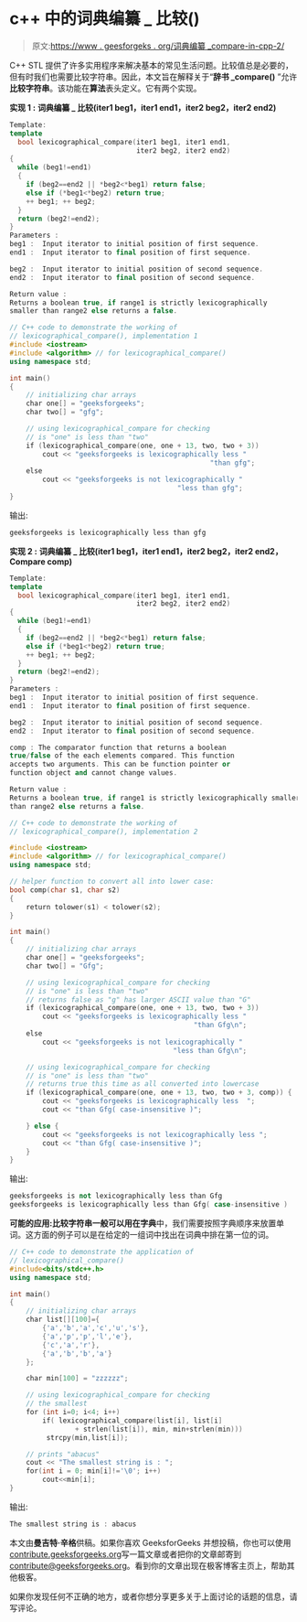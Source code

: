 # c++ 中的词典编纂 _ 比较()

> 原文:[https://www . geesforgeks . org/词典编纂 _compare-in-cpp-2/](https://www.geeksforgeeks.org/lexicographical_compare-in-cpp-2/)

C++ STL 提供了许多实用程序来解决基本的常见生活问题。比较值总是必要的，但有时我们也需要比较字符串。因此，本文旨在解释关于“**辞书 _compare()** ”允许**比较字符串**。该功能在**算法**表头定义。它有两个实现。

**实现 1 :** **词典编纂 _ 比较(iter1 beg1，iter1 end1，iter2 beg2，iter2 end2)**

```cpp
Template:
template 
  bool lexicographical_compare(iter1 beg1, iter1 end1, 
                               iter2 beg2, iter2 end2)
{
  while (beg1!=end1)
  {
    if (beg2==end2 || *beg2<*beg1) return false;
    else if (*beg1<*beg2) return true;
    ++ beg1; ++ beg2;
  }
  return (beg2!=end2);
}
Parameters : 
beg1 :  Input iterator to initial position of first sequence.
end1 :  Input iterator to final position of first sequence.

beg2 :  Input iterator to initial position of second sequence.
end2 :  Input iterator to final position of second sequence.

Return value : 
Returns a boolean true, if range1 is strictly lexicographically 
smaller than range2 else returns a false.

```

```cpp
// C++ code to demonstrate the working of
// lexicographical_compare(), implementation 1
#include <iostream>
#include <algorithm> // for lexicographical_compare()
using namespace std;

int main()
{
    // initializing char arrays
    char one[] = "geeksforgeeks";
    char two[] = "gfg";

    // using lexicographical_compare for checking
    // is "one" is less than "two"
    if (lexicographical_compare(one, one + 13, two, two + 3)) 
        cout << "geeksforgeeks is lexicographically less "
                                                 "than gfg";
    else 
        cout << "geeksforgeeks is not lexicographically "
                                         "less than gfg";    
}
```

输出:

```cpp
geeksforgeeks is lexicographically less than gfg

```

**实现 2 :** **词典编纂 _ 比较(iter1 beg1，iter1 end1，iter2 beg2，iter2 end2，Compare comp)**

```cpp
Template:
template 
  bool lexicographical_compare(iter1 beg1, iter1 end1, 
                               iter2 beg2, iter2 end2)
{
  while (beg1!=end1)
  {
    if (beg2==end2 || *beg2<*beg1) return false;
    else if (*beg1<*beg2) return true;
    ++ beg1; ++ beg2;
  }
  return (beg2!=end2);
}
Parameters : 
beg1 :  Input iterator to initial position of first sequence.
end1 :  Input iterator to final position of first sequence.

beg2 :  Input iterator to initial position of second sequence.
end2 :  Input iterator to final position of second sequence.

comp : The comparator function that returns a boolean
true/false of the each elements compared. This function 
accepts two arguments. This can be function pointer or 
function object and cannot change values.

Return value : 
Returns a boolean true, if range1 is strictly lexicographically smaller 
than range2 else returns a false.

```

```cpp
// C++ code to demonstrate the working of
// lexicographical_compare(), implementation 2

#include <iostream>
#include <algorithm> // for lexicographical_compare()
using namespace std;

// helper function to convert all into lower case:
bool comp(char s1, char s2)
{
    return tolower(s1) < tolower(s2);
}

int main()
{
    // initializing char arrays
    char one[] = "geeksforgeeks";
    char two[] = "Gfg";

    // using lexicographical_compare for checking
    // is "one" is less than "two"
    // returns false as "g" has larger ASCII value than "G"
    if (lexicographical_compare(one, one + 13, two, two + 3)) 
        cout << "geeksforgeeks is lexicographically less "
                                             "than Gfg\n";
    else 
        cout << "geeksforgeeks is not lexicographically "
                                        "less than Gfg\n";

    // using lexicographical_compare for checking
    // is "one" is less than "two"
    // returns true this time as all converted into lowercase
    if (lexicographical_compare(one, one + 13, two, two + 3, comp)) {
        cout << "geeksforgeeks is lexicographically less  ";
        cout << "than Gfg( case-insensitive )";

    } else {
        cout << "geeksforgeeks is not lexicographically less ";
        cout << "than Gfg( case-insensitive )";
    }
}
```

输出:

```cpp
geeksforgeeks is not lexicographically less than Gfg
geeksforgeeks is lexicographically less than Gfg( case-insensitive )

```

**可能的应用:**比较字符串一般可以用在**字典**中，我们需要按照字典顺序来放置单词。这方面的例子可以是在给定的一组词中找出在词典中排在第一位的词。

```cpp
// C++ code to demonstrate the application of 
// lexicographical_compare()
#include<bits/stdc++.h>
using namespace std;

int main()
{
    // initializing char arrays
    char list[][100]={
        {'a','b','a','c','u','s'},
        {'a','p','p','l','e'},
        {'c','a','r'},
        {'a','b','b','a'}
    };

    char min[100] = "zzzzzz";

    // using lexicographical_compare for checking 
    // the smallest
    for (int i=0; i<4; i++)
        if( lexicographical_compare(list[i], list[i]
                + strlen(list[i]), min, min+strlen(min)))       
         strcpy(min,list[i]);

    // prints "abacus"
    cout << "The smallest string is : ";
    for(int i = 0; min[i]!='\0'; i++)    
        cout<<min[i];     
}
```

输出:

```cpp
The smallest string is : abacus

```

本文由**曼吉特·辛格**供稿。如果你喜欢 GeeksforGeeks 并想投稿，你也可以使用[contribute.geeksforgeeks.org](http://www.contribute.geeksforgeeks.org)写一篇文章或者把你的文章邮寄到 contribute@geeksforgeeks.org。看到你的文章出现在极客博客主页上，帮助其他极客。

如果你发现任何不正确的地方，或者你想分享更多关于上面讨论的话题的信息，请写评论。